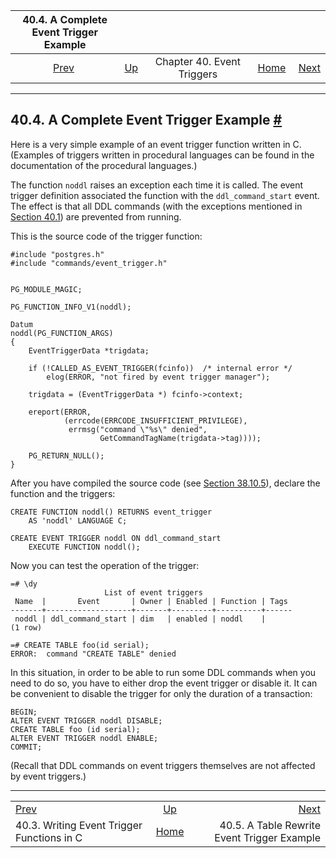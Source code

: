 <!--?xml version="1.0" encoding="UTF-8" standalone="no"?-->

|                       40.4. A Complete Event Trigger Example                       |                                                        |                            |                                                       |                                                                                                 |
| :--------------------------------------------------------------------------------: | :----------------------------------------------------- | :------------------------: | ----------------------------------------------------: | ----------------------------------------------------------------------------------------------: |
| [Prev](event-trigger-interface.html "40.3. Writing Event Trigger Functions in C")  | [Up](event-triggers.html "Chapter 40. Event Triggers") | Chapter 40. Event Triggers | [Home](index.html "PostgreSQL 17devel Documentation") |  [Next](event-trigger-table-rewrite-example.html "40.5. A Table Rewrite Event Trigger Example") |

***

## 40.4. A Complete Event Trigger Example [#](#EVENT-TRIGGER-EXAMPLE)

Here is a very simple example of an event trigger function written in C. (Examples of triggers written in procedural languages can be found in the documentation of the procedural languages.)

The function `noddl` raises an exception each time it is called. The event trigger definition associated the function with the `ddl_command_start` event. The effect is that all DDL commands (with the exceptions mentioned in [Section 40.1](event-trigger-definition.html "40.1. Overview of Event Trigger Behavior")) are prevented from running.

This is the source code of the trigger function:

    #include "postgres.h"
    #include "commands/event_trigger.h"


    PG_MODULE_MAGIC;

    PG_FUNCTION_INFO_V1(noddl);

    Datum
    noddl(PG_FUNCTION_ARGS)
    {
        EventTriggerData *trigdata;

        if (!CALLED_AS_EVENT_TRIGGER(fcinfo))  /* internal error */
            elog(ERROR, "not fired by event trigger manager");

        trigdata = (EventTriggerData *) fcinfo->context;

        ereport(ERROR,
                (errcode(ERRCODE_INSUFFICIENT_PRIVILEGE),
                 errmsg("command \"%s\" denied",
                        GetCommandTagName(trigdata->tag))));

        PG_RETURN_NULL();
    }

After you have compiled the source code (see [Section 38.10.5](xfunc-c.html#DFUNC "38.10.5. Compiling and Linking Dynamically-Loaded Functions")), declare the function and the triggers:

    CREATE FUNCTION noddl() RETURNS event_trigger
        AS 'noddl' LANGUAGE C;

    CREATE EVENT TRIGGER noddl ON ddl_command_start
        EXECUTE FUNCTION noddl();

Now you can test the operation of the trigger:

    =# \dy
                         List of event triggers
     Name  |       Event       | Owner | Enabled | Function | Tags
    -------+-------------------+-------+---------+----------+------
     noddl | ddl_command_start | dim   | enabled | noddl    |
    (1 row)

    =# CREATE TABLE foo(id serial);
    ERROR:  command "CREATE TABLE" denied

In this situation, in order to be able to run some DDL commands when you need to do so, you have to either drop the event trigger or disable it. It can be convenient to disable the trigger for only the duration of a transaction:

    BEGIN;
    ALTER EVENT TRIGGER noddl DISABLE;
    CREATE TABLE foo (id serial);
    ALTER EVENT TRIGGER noddl ENABLE;
    COMMIT;

(Recall that DDL commands on event triggers themselves are not affected by event triggers.)

***

|                                                                                    |                                                        |                                                                                                 |
| :--------------------------------------------------------------------------------- | :----------------------------------------------------: | ----------------------------------------------------------------------------------------------: |
| [Prev](event-trigger-interface.html "40.3. Writing Event Trigger Functions in C")  | [Up](event-triggers.html "Chapter 40. Event Triggers") |  [Next](event-trigger-table-rewrite-example.html "40.5. A Table Rewrite Event Trigger Example") |
| 40.3. Writing Event Trigger Functions in C                                         |  [Home](index.html "PostgreSQL 17devel Documentation") |                                                     40.5. A Table Rewrite Event Trigger Example |
